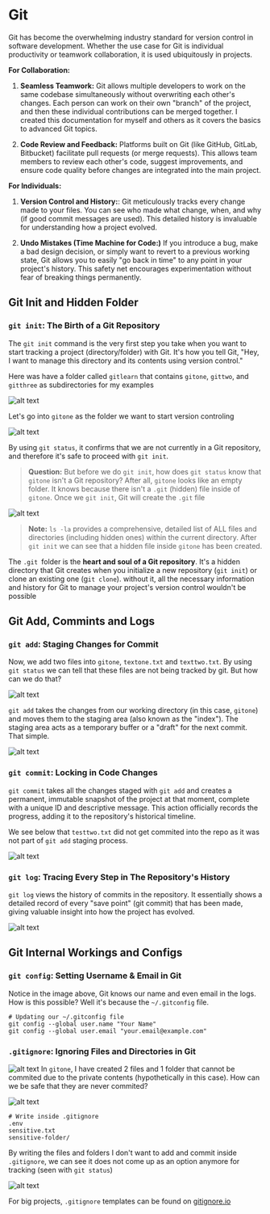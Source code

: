 # Git

Git has become the overwhelming industry standard for version control in software development. Whether the use case for Git is individual productivity or teamwork collaboration, it is used ubiquitously in projects.

**For Collaboration:**
1. **Seamless Teamwork:** Git allows multiple developers to work on the same codebase simultaneously without overwriting each other's changes. Each person can work on their own "branch" of the project, and then these individual contributions can be merged together.
I created this documentation for myself and others as it covers the basics to advanced Git topics.

2. **Code Review and Feedback:** Platforms built on Git (like GitHub, GitLab, Bitbucket) facilitate pull requests (or merge requests). This allows team members to review each other's code, suggest improvements, and ensure code quality before changes are integrated into the main project.

**For Individuals:**
1. **Version Control and History:**: Git meticulously tracks every change made to your files. You can see who made what change, when, and why (if good commit messages are used). This detailed history is invaluable for understanding how a project evolved.

2. **Undo Mistakes (Time Machine for Code:)** If you introduce a bug, make a bad design decision, or simply want to revert to a previous working state, Git allows you to easily "go back in time" to any point in your project's history. This safety net encourages experimentation without fear of breaking things permanently.

## Git Init and Hidden Folder
### `git init`: The Birth of a Git Repository
The `git init` command is the very first step you take when you want to start tracking a project (directory/folder) with Git. It's how you tell Git, "Hey, I want to manage this directory and its contents using version control."

Here was have a folder called `gitlearn` that contains `gitone`, `gittwo`, and `gitthree` as subdirectories for my examples

![alt text](assets/image.png)

Let's go into `gitone` as the folder we want to start version controling

![alt text](assets/image2.png)

By using `git status`, it confirms that we are not currently in a Git repository, and therefore it's safe to proceed with `git init`. 

> **Question:** But before we do `git init`, how does `git status` know that `gitone` isn't a Git repository? After all, `gitone` looks like an empty folder. It knows because there isn't a `.git` (hidden) file inside of `gitone`. Once we `git init`, Git will create the `.git` file

![alt text](assets/image3.png)

> **Note:** `ls -la`  provides a comprehensive, detailed list of ALL files and directories (including hidden ones) within the current directory. After `git init` we can see that a hidden file inside `gitone` has been created.

The `.git `folder is the **heart and soul of a Git repository**. It's a hidden directory that Git creates when you initialize a new repository (`git init`) or clone an existing one (g`it clone`). without it, all the necessary information and history for Git to manage your project's version control wouldn't be possible

## Git Add, Commints and Logs
### `git add`: Staging Changes for Commit
Now, we add two files into `gitone`, `textone.txt` and `texttwo.txt`. By using `git status` we can tell that these files are not being tracked by git. But how can we do that?

![alt text](assets/image4.png)

`git add` takes the changes from our working directory (in this case, `gitone`) and moves them to the staging area (also known as the "index"). The staging area acts as a temporary buffer or a "draft" for the next commit. That simple.

![alt text](assets/image5.png)

### `git commit`: Locking in Code Changes
`git commit` takes all the changes staged with `git add` and creates a permanent, immutable snapshot of the project at that moment, complete with a unique ID and descriptive message. This action officially records the progress, adding it to the repository's historical timeline.

We see below that `testtwo.txt` did not get commited into the repo as it was not part of `git add` staging process.

![alt text](assets/image6.png)

### `git log`: Tracing Every Step in The Repository's History
`git log` views the history of commits in the repository. It essentially shows a detailed record of every "save point" (git commit) that has been made, giving  valuable insight into how the project has evolved.

![alt text](assets/image7.png)

## Git Internal Workings and Configs
### `git config`: Setting Username & Email in Git
Notice in the image above, Git knows our name and even email in the logs. How is this possible? Well it's because the `~/.gitconfig` file.

```
# Updating our ~/.gitconfig file
git config --global user.name "Your Name"
git config --global user.email "your.email@example.com"
```

### `.gitignore`: Ignoring Files and Directories in Git

![alt text](assets/image8.png)
In `gitone`, I have created 2 files and 1 folder that cannot be commited due to the private contents (hypothetically in this case). How can we be safe that they are never commited?

![alt text](assets/image9.png)

```
# Write inside .gitignore
.env
sensitive.txt
sensitive-folder/
```

By writing the files and folders I don't want to add and commit inside `.gitignore`, we can see it does not come up as an option anymore for tracking (seen with `git status`)

![alt text](assets/image10.png)

For big projects, `.gitignore` templates can be found on [gitignore.io](https://www.toptal.com/developers/gitignore)





